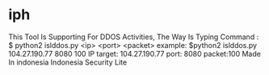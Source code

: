 # iph
This Tool Is Supporting For DDOS Activities, The Way Is Typing Command :  $ python2 islddos.py &lt;ip> &lt;port> &lt;packet>   example:  $python2 islddos.py 104.27.190.77 8080 100  IP target: 104.27.190.77 port: 8080 packet:100  Made In indonesia Indonesia Security Lite
